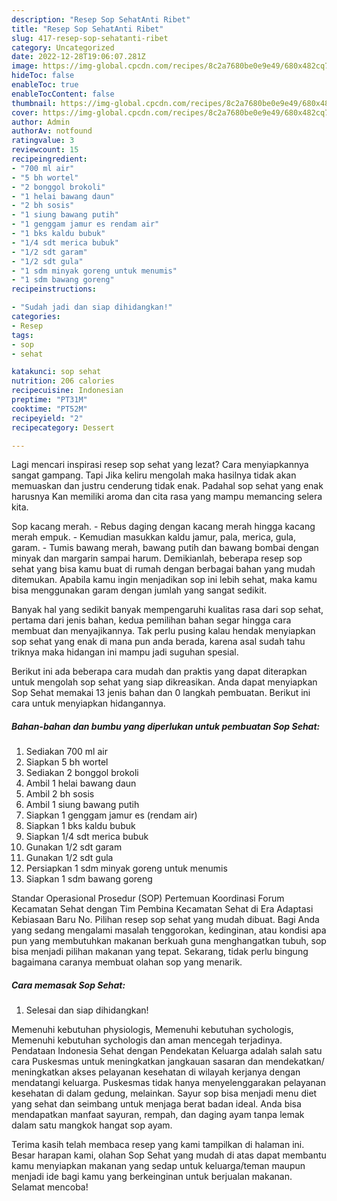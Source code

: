 ```yaml
---
description: "Resep Sop SehatAnti Ribet"
title: "Resep Sop SehatAnti Ribet"
slug: 417-resep-sop-sehatanti-ribet
category: Uncategorized
date: 2022-12-28T19:06:07.281Z
image: https://img-global.cpcdn.com/recipes/8c2a7680be0e9e49/680x482cq70/sop-sehat-foto-resep-utama.jpg
hideToc: false
enableToc: true
enableTocContent: false
thumbnail: https://img-global.cpcdn.com/recipes/8c2a7680be0e9e49/680x482cq70/sop-sehat-foto-resep-utama.jpg
cover: https://img-global.cpcdn.com/recipes/8c2a7680be0e9e49/680x482cq70/sop-sehat-foto-resep-utama.jpg
author: Admin
authorAv: notfound
ratingvalue: 3
reviewcount: 15
recipeingredient:
- "700 ml air"
- "5 bh wortel"
- "2 bonggol brokoli"
- "1 helai bawang daun"
- "2 bh sosis"
- "1 siung bawang putih"
- "1 genggam jamur es rendam air"
- "1 bks kaldu bubuk"
- "1/4 sdt merica bubuk"
- "1/2 sdt garam"
- "1/2 sdt gula"
- "1 sdm minyak goreng untuk menumis"
- "1 sdm bawang goreng"
recipeinstructions:

- "Sudah jadi dan siap dihidangkan!"
categories:
- Resep
tags:
- sop
- sehat

katakunci: sop sehat 
nutrition: 206 calories
recipecuisine: Indonesian
preptime: "PT31M"
cooktime: "PT52M"
recipeyield: "2"
recipecategory: Dessert

---
```



Lagi mencari inspirasi resep sop sehat yang lezat? Cara menyiapkannya sangat gampang. Tapi Jika keliru mengolah maka hasilnya tidak akan memuaskan dan justru cenderung tidak enak. Padahal sop sehat yang enak harusnya Kan memiliki aroma dan cita rasa yang mampu memancing selera kita.


Sop kacang merah. - Rebus daging dengan kacang merah hingga kacang merah empuk. - Kemudian masukkan kaldu jamur, pala, merica, gula, garam. - Tumis bawang merah, bawang putih dan bawang bombai dengan minyak dan margarin sampai harum. Demikianlah, beberapa resep sop sehat yang bisa kamu buat di rumah dengan berbagai bahan yang mudah ditemukan. Apabila kamu ingin menjadikan sop ini lebih sehat, maka kamu bisa menggunakan garam dengan jumlah yang sangat sedikit.

Banyak hal yang sedikit banyak mempengaruhi kualitas rasa dari sop sehat, pertama dari jenis bahan, kedua pemilihan bahan segar hingga cara membuat dan menyajikannya. Tak perlu pusing kalau hendak menyiapkan sop sehat yang enak di mana pun anda berada, karena asal sudah tahu triknya maka hidangan ini mampu jadi suguhan spesial.


Berikut ini ada beberapa cara mudah dan praktis yang dapat diterapkan untuk mengolah sop sehat yang siap dikreasikan. Anda dapat menyiapkan Sop Sehat memakai 13 jenis bahan dan 0 langkah pembuatan. Berikut ini cara untuk menyiapkan hidangannya.

<!--inarticleads1-->

##### Bahan-bahan dan bumbu yang diperlukan untuk pembuatan Sop Sehat:

1. Sediakan 700 ml air
1. Siapkan 5 bh wortel
1. Sediakan 2 bonggol brokoli
1. Ambil 1 helai bawang daun
1. Ambil 2 bh sosis
1. Ambil 1 siung bawang putih
1. Siapkan 1 genggam jamur es (rendam air)
1. Siapkan 1 bks kaldu bubuk
1. Siapkan 1/4 sdt merica bubuk
1. Gunakan 1/2 sdt garam
1. Gunakan 1/2 sdt gula
1. Persiapkan 1 sdm minyak goreng untuk menumis
1. Siapkan 1 sdm bawang goreng


Standar Operasional Prosedur (SOP) Pertemuan Koordinasi Forum Kecamatan Sehat dengan Tim Pembina Kecamatan Sehat di Era Adaptasi Kebiasaan Baru No. Pilihan resep sop sehat yang mudah dibuat. Bagi Anda yang sedang mengalami masalah tenggorokan, kedinginan, atau kondisi apa pun yang membutuhkan makanan berkuah guna menghangatkan tubuh, sop bisa menjadi pilihan makanan yang tepat. Sekarang, tidak perlu bingung bagaimana caranya membuat olahan sop yang menarik. 

<!--inarticleads2-->

##### Cara memasak Sop Sehat:


1. Selesai dan siap dihidangkan!

Memenuhi kebutuhan physiologis, Memenuhi kebutuhan sychologis, Memenuhi kebutuhan sychologis dan aman mencegah terjadinya. Pendataan Indonesia Sehat dengan Pendekatan Keluarga adalah salah satu cara Puskesmas untuk meningkatkan jangkauan sasaran dan mendekatkan/ meningkatkan akses pelayanan kesehatan di wilayah kerjanya dengan mendatangi keluarga. Puskesmas tidak hanya menyelenggarakan pelayanan kesehatan di dalam gedung, melainkan. Sayur sop bisa menjadi menu diet yang sehat dan seimbang untuk menjaga berat badan ideal. Anda bisa mendapatkan manfaat sayuran, rempah, dan daging ayam tanpa lemak dalam satu mangkok hangat sop ayam. 

Terima kasih telah membaca resep yang kami tampilkan di halaman ini. Besar harapan kami, olahan Sop Sehat yang mudah di atas dapat membantu kamu menyiapkan makanan yang sedap untuk keluarga/teman maupun menjadi ide bagi kamu yang berkeinginan untuk berjualan makanan. Selamat mencoba!
